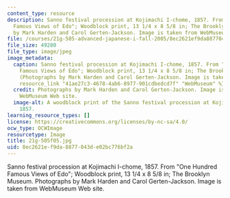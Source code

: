 ```yaml
---
content_type: resource
description: Sanno festival procession at Kojimachi I-chome, 1857. From "One Hundred
  Famous Views of Edo"; Woodblock print, 13 1/4 x 8 5/8 in; The Brooklyn Museum. Photographs
  by Mark Harden and Carol Gerten-Jackson. Image is taken from WebMuseum Web site.
file: /courses/21g-505-advanced-japanese-i-fall-2005/8ec2621ef9da8877043de02bc776bf2a_21g-505f05.jpg
file_size: 49280
file_type: image/jpeg
image_metadata:
  caption: Sanno festival procession at Kojimachi I-chome, 1857. From "One Hundred
    Famous Views of Edo"; Woodblock print, 13 1/4 x 8 5/8 in; The Brooklyn Museum.
    (Photographs by Mark Harden and Carol Gerten-Jackson. Image is taken from {{%
    resource_link "41ae27c3-4678-4ab6-8977-901cdbedcd7f" "WebMuseum" %}} Web site.)
  credit: Photographs by Mark Harden and Carol Gerten-Jackson. Image is taken from
    WebMuseum Web site.
  image-alt: A woodblock print of the Sanno festival procession at Kojimachi I-chome,
    1857.
learning_resource_types: []
license: https://creativecommons.org/licenses/by-nc-sa/4.0/
ocw_type: OCWImage
resourcetype: Image
title: 21g-505f05.jpg
uid: 8ec2621e-f9da-8877-043d-e02bc776bf2a
---
```

Sanno festival procession at Kojimachi I-chome, 1857. From "One Hundred Famous Views of Edo"; Woodblock print, 13 1/4 x 8 5/8 in; The Brooklyn Museum. Photographs by Mark Harden and Carol Gerten-Jackson. Image is taken from WebMuseum Web site.